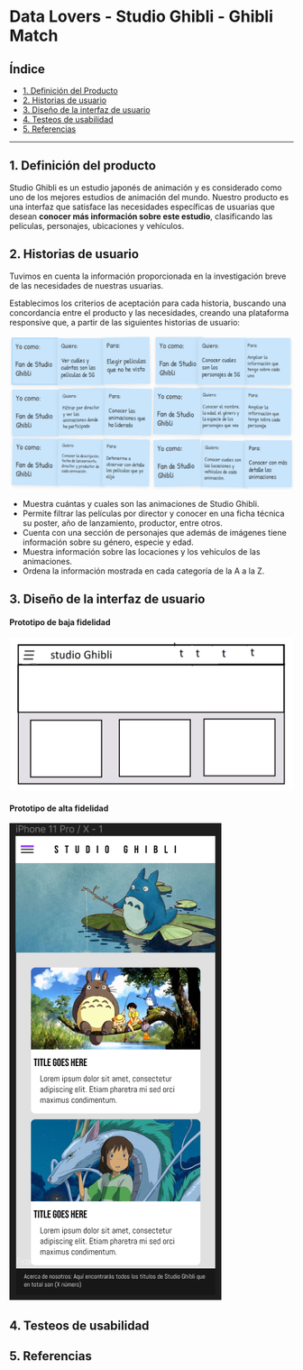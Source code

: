 # Data Lovers - Studio Ghibli - Ghibli Match

## Índice

* [1. Definición del Producto](#1-Definición-del-producto)
* [2. Historias de usuario](#2-Historias-de-usuario)
* [3. Diseño de la interfaz de usuario](#3-Diseño-de-la-interfaz-de-usuario)
* [4. Testeos de usabilidad](#4-Testeos-de-usabilidad)
* [5. Referencias](#5-Referencias)


***

## 1. Definición del producto

Studio Ghibli es un estudio japonés de animación y es considerado como uno de los mejores estudios de animación del mundo. Nuestro producto es una interfaz que satisface las necesidades específicas de usuarias que desean **conocer más información sobre este estudio**, clasificando las películas, personajes, ubicaciones y vehículos.

## 2. Historias de usuario

Tuvimos en cuenta la información proporcionada en la investigación breve de las necesidades de nuestras usuarias.

Establecimos los criterios de aceptación para cada historia, buscando una concordancia entre el producto y las necesidades, creando una plataforma responsive que, a partir de las siguientes historias de usuario:

![.image](./historia-de-usuario-1.PNG)

- Muestra cuántas y cuales son las animaciones de Studio Ghibli.
- Permite filtrar las películas por director y conocer en una ficha técnica su poster, año de lanzamiento, productor, entre otros.
- Cuenta con una sección de personajes que además de imágenes tiene información sobre su género, especie y edad.
- Muestra información sobre las locaciones y los vehículos de las animaciones.
- Ordena la información mostrada en cada categoría de la A a la Z.


## 3. Diseño de la interfaz de usuario

#### Prototipo de baja fidelidad

![.image](./Baja-fidelidad.png)

#### Prototipo de alta fidelidad

![.image](./prototipo-alta-fidelidad-movil.PNG)

## 4. Testeos de usabilidad

## 5. Referencias
